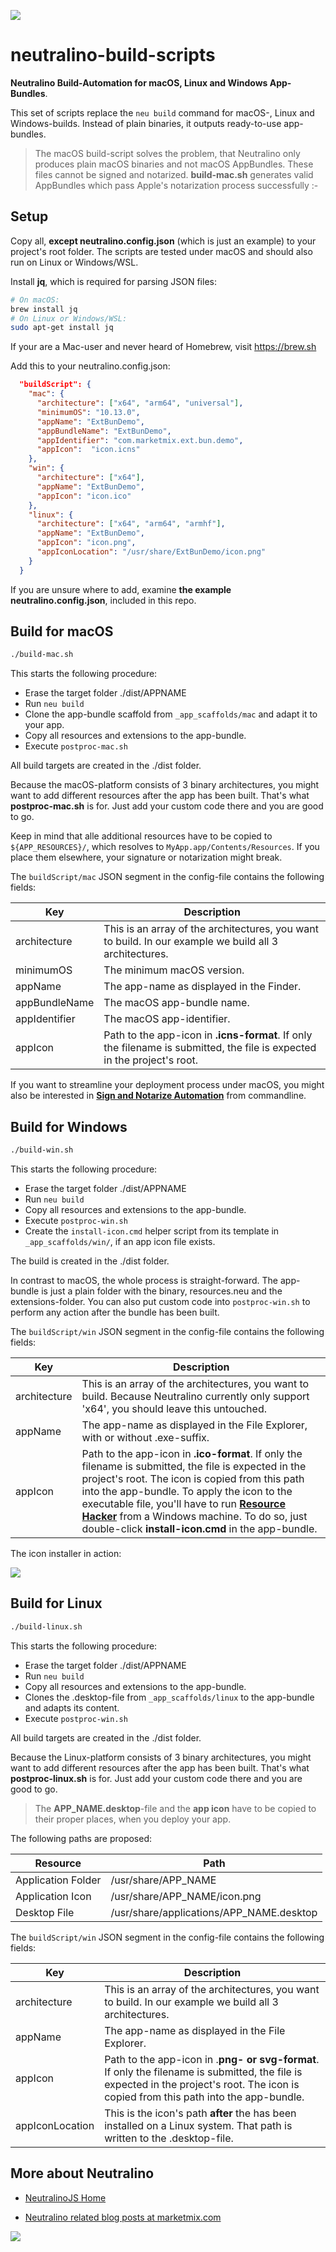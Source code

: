 ![](https://marketmix.com/git-assets/neutralino-build-scripts/neutralino-macos-appbundles.jpg)

# neutralino-build-scripts

**Neutralino Build-Automation for macOS, Linux and Windows App-Bundles**.

This set of scripts replace the `neu build` command for macOS-, Linux and Windows-builds. Instead of plain binaries, it outputs ready-to-use app-bundles.

> The macOS build-script solves the problem, that Neutralino only produces plain macOS binaries and not macOS AppBundles. These files cannot be signed and notarized.
> **build-mac.sh** generates valid AppBundles which pass Apple's notarization process successfully :-

## Setup

Copy all, **except neutralino.config.json** (which is just an example) to your project's root folder. The scripts are tested under macOS and should also run on Linux or Windows/WSL.

Install **jq**, which is required for parsing JSON files:

```bash
# On macOS:
brew install jq
# On Linux or Windows/WSL:
sudo apt-get install jq
```

If your are a Mac-user and never heard of Homebrew, visit https://brew.sh

Add this to your neutralino.config.json:

```json
  "buildScript": {
    "mac": {
      "architecture": ["x64", "arm64", "universal"],
      "minimumOS": "10.13.0",
      "appName": "ExtBunDemo",
      "appBundleName": "ExtBunDemo",
      "appIdentifier": "com.marketmix.ext.bun.demo",
      "appIcon":  "icon.icns"
    },
    "win": {
      "architecture": ["x64"],
      "appName": "ExtBunDemo",
      "appIcon": "icon.ico"
    },
    "linux": {
      "architecture": ["x64", "arm64", "armhf"],
      "appName": "ExtBunDemo",
      "appIcon": "icon.png",
      "appIconLocation": "/usr/share/ExtBunDemo/icon.png"
    }
  }
```

If you are unsure where to add, examine **the example neutralino.config.json**, included in this repo.

## Build for macOS

```bash
./build-mac.sh
```

This starts the following procedure:

- Erase the target folder ./dist/APPNAME  
- Run `neu build`
- Clone the app-bundle scaffold from `_app_scaffolds/mac` and adapt it to your app.
- Copy all resources and extensions to the app-bundle.
- Execute `postproc-mac.sh`

All build targets are created in the ./dist folder.

Because the macOS-platform consists of 3 binary architectures, you might want to add different resources after the app has been built. That's what **postproc-mac.sh** is for. Just add your custom code there and you are good to go.

Keep in mind that alle additional resources have to be copied to `${APP_RESOURCES}/`, which resolves to `MyApp.app/Contents/Resources`. If you place them elsewhere, your signature or notarization might break.

The `buildScript/mac` JSON segment in the config-file contains the following fields:

| Key           | Description                                                  |
| ------------- | ------------------------------------------------------------ |
| architecture  | This is an array of the architectures, you want to build. In our example we build all 3 architectures. |
| minimumOS     | The minimum macOS version.                                   |
| appName       | The app-name as displayed in the Finder.                     |
| appBundleName | The macOS app-bundle name.                                   |
| appIdentifier | The macOS app-identifier.                                    |
| appIcon       | Path to the app-icon in **.icns-format**. If only the filename is submitted, the file is expected in the project's root. |

If you want to streamline your deployment process under macOS, you might also be interested in **[Sign and Notarize Automation](https://github.com/hschneider/macos-sign-notarize)** from commandline.

## Build for Windows

```bash
./build-win.sh
```

This starts the following procedure:

- Erase the target folder ./dist/APPNAME  
- Run `neu build`
- Copy all resources and extensions to the app-bundle.
- Execute `postproc-win.sh`
- Create the `install-icon.cmd` helper script from its template in `_app_scaffolds/win/`, if an app icon file exists.

The build is created in the ./dist folder.

In contrast to macOS, the whole process is straight-forward. The app-bundle is just a plain folder with the binary, resources.neu and the extensions-folder. You can also put custom code into `postproc-win.sh` to perform any action after the bundle has been built.

The `buildScript/win` JSON segment in the config-file contains the following fields:

| Key          | Description                                                  |
| ------------ | ------------------------------------------------------------ |
| architecture | This is an array of the architectures, you want to build. Because Neutralino currently only support 'x64', you should leave this untouched. |
| appName      | The app-name as displayed in the File Explorer, with or without .exe-suffix. |
| appIcon      | Path to the app-icon in **.ico-format**. If only the filename is submitted, the file is expected in the project's root. The icon is copied from this path into the app-bundle. To apply the icon to the executable file, you'll have to run **[Resource Hacker](https://www.angusj.com/resourcehacker/)** from a Windows machine. To do so, just double-click **install-icon.cmd** in the app-bundle. |

The icon installer in action:

![](https://marketmix.com//git-assets/neutralino-build-scripts/neutralino-icon-installer.gif)

## Build for Linux

```bash
./build-linux.sh
```

This starts the following procedure:

- Erase the target folder ./dist/APPNAME  
- Run `neu build`
- Copy all resources and extensions to the app-bundle.
- Clones  the  .desktop-file from `_app_scaffolds/linux` to the app-bundle and adapts its content.
- Execute `postproc-win.sh`

All build targets are created in the ./dist folder.

Because the Linux-platform consists of 3 binary architectures, you might want to add different resources after the app has been built. That's what **postproc-linux.sh** is for. Just add your custom code there and you are good to go.

> The **APP_NAME.desktop**-file and the **app icon** have to be copied to their proper places, when you deploy your app. 

The following paths are proposed:

| Resource           | Path                                     |
| ------------------ | ---------------------------------------- |
| Application Folder | /usr/share/APP_NAME                      |
| Application Icon   | /usr/share/APP_NAME/icon.png             |
| Desktop File       | /usr/share/applications/APP_NAME.desktop |

The `buildScript/win` JSON segment in the config-file contains the following fields:

| Key             | Description                                                  |
| --------------- | ------------------------------------------------------------ |
| architecture    | This is an array of the architectures, you want to build. In our example we build all 3 architectures. |
| appName         | The app-name as displayed in the File Explorer.              |
| appIcon         | Path to the app-icon in .**png- or svg-format**. If only the filename is submitted, the file is expected in the project's root. The icon is copied from this path into the app-bundle. |
| appIconLocation | This is the icon's path **after** the has been installed on a Linux system. That path is written to the .desktop-file. |

## More about Neutralino

- [NeutralinoJS Home](https://neutralino.js.org) 

- [Neutralino related blog posts at marketmix.com](https://marketmix.com/de/tag/neutralinojs/)




<img src="https://marketmix.com/git-assets/star-me-2.svg">
